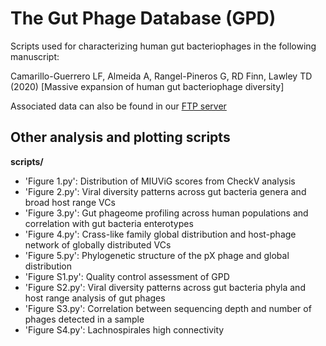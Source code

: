 The Gut Phage Database (GPD)
============================

Scripts used for characterizing human gut bacteriophages in the following manuscript:

Camarillo-Guerrero LF, Almeida A, Rangel-Pineros G, RD Finn, Lawley TD (2020) [Massive expansion of human gut bacteriophage diversity]

Associated data can also be found in our [FTP server](http://ftp.ebi.ac.uk/pub/databases/metagenomics/genome_sets/gut_phage_database/)

## Other analysis and plotting scripts

<b>scripts/</b>
* 'Figure 1.py': Distribution of MIUViG scores from CheckV analysis
* 'Figure 2.py': Viral diversity patterns across gut bacteria genera and broad host range VCs
* 'Figure 3.py': Gut phageome profiling across human populations and correlation with gut bacteria enterotypes
* 'Figure 4.py': Crass-like family global distribution and host-phage network of globally distributed VCs
* 'Figure 5.py': Phylogenetic structure of the pX phage and global distribution
* 'Figure S1.py': Quality control assessment of GPD
* 'Figure S2.py': Viral diversity patterns across gut bacteria phyla and host range analysis of gut phages
* 'Figure S3.py': Correlation between sequencing depth and number of phages detected in a sample
* 'Figure S4.py': Lachnospirales high connectivity 
